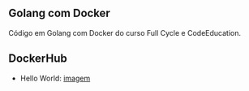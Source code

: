## Golang com Docker

Código em Golang com Docker do curso Full Cycle e CodeEducation. 


## DockerHub


- Hello World: [imagem](https://hub.docker.com/r/twistz/codeeducation)
